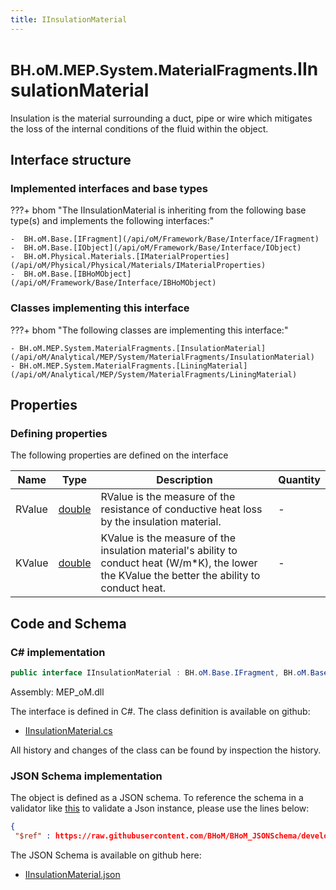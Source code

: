 ```yaml
---
title: IInsulationMaterial
---
```


# <small>BH.oM.MEP.System.MaterialFragments.</small>**IInsulationMaterial**

Insulation is the material surrounding a duct, pipe or wire which mitigates the loss of the internal conditions of the fluid within the object.

## Interface structure

### Implemented interfaces and base types

???+ bhom "The IInsulationMaterial is inheriting from the following base type(s) and implements the following interfaces:"

    -  BH.oM.Base.[IFragment](/api/oM/Framework/Base/Interface/IFragment)
    -  BH.oM.Base.[IObject](/api/oM/Framework/Base/Interface/IObject)
    -  BH.oM.Physical.Materials.[IMaterialProperties](/api/oM/Physical/Physical/Materials/IMaterialProperties)
    -  BH.oM.Base.[IBHoMObject](/api/oM/Framework/Base/Interface/IBHoMObject)


### Classes implementing this interface

???+ bhom "The following classes are implementing this interface:"

    - BH.oM.MEP.System.MaterialFragments.[InsulationMaterial](/api/oM/Analytical/MEP/System/MaterialFragments/InsulationMaterial)
    - BH.oM.MEP.System.MaterialFragments.[LiningMaterial](/api/oM/Analytical/MEP/System/MaterialFragments/LiningMaterial)


## Properties



### Defining properties

The following properties are defined on the interface

| Name             | Type             | Description      | Quantity         |
|------------------|------------------|------------------|------------------|
| RValue | [double](https://learn.microsoft.com/en-us/dotnet/api/System.Double?view=netstandard-2.0) | RValue is the measure of the resistance of conductive heat loss by the insulation material. | - |
| KValue | [double](https://learn.microsoft.com/en-us/dotnet/api/System.Double?view=netstandard-2.0) | KValue is the measure of the insulation material's ability to conduct heat (W/m*K), the lower the KValue the better the ability to conduct heat. | - |


## Code and Schema

### C# implementation

``` C# title="C#"
public interface IInsulationMaterial : BH.oM.Base.IFragment, BH.oM.Base.IObject, BH.oM.Physical.Materials.IMaterialProperties, BH.oM.Base.IBHoMObject
```

Assembly: MEP_oM.dll

The interface is defined in C#. The class definition is available on github:

- [IInsulationMaterial.cs](https://github.com/BHoM/BHoM/blob/develop/MEP_oM/System\MaterialFragments\IInsulationMaterial.cs)

All history and changes of the class can be found by inspection the history.
### JSON Schema implementation

The object is defined as a JSON schema. To reference the schema in a validator like [this](https://www.jsonschemavalidator.net/) to validate a Json instance, please use the lines below:

``` json title="JSON Schema"
{
 "$ref" : https://raw.githubusercontent.com/BHoM/BHoM_JSONSchema/develop/MEP_oM/System/MaterialFragments/IInsulationMaterial.json}
```

The JSON Schema is available on github here:

- [IInsulationMaterial.json](https://github.com/BHoM/BHoM_JSONSchema/blob/develop/MEP_oM/System/MaterialFragments/IInsulationMaterial.json)

